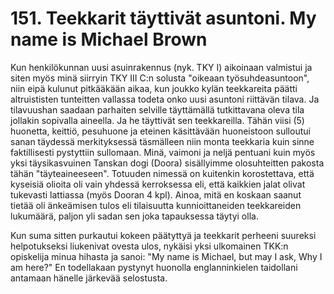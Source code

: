 


    
# 151. Teekkarit täyttivät asuntoni. My name is Michael Brown 

Kun henkilökunnan uusi asuinrakennus (nyk. TKY I) aikoinaan valmistui ja siten myös minä siirryin TKY III C:n 
solusta "oikeaan työsuhdeasuntoon", niin eipä kulunut pitkääkään aikaa, kun joukko kylän teekkareita päätti 
altruististen tunteitten vallassa todeta onko uusi asuntoni riittävän tilava. Ja tilavuushan saadaan parhaiten selville 
täyttämällä tutkittavana oleva tila jollakin sopivalla aineella. Ja he täyttivät sen teekkareilla. Tähän viisi (5) huonetta, 
keittiö, pesuhuone ja eteinen käsittävään huoneistoon sulloutui sanan täydessä merkityksessä täsmälleen niin monta 
teekkaria kuin sinne faktillisesti pystyttiin sullomaan. Minä, vaimoni ja neljä pentuani kuin myös yksi täysikasvuinen 
Tanskan dogi (Doora) sisällyimme olosuhteitten pakosta tähän "täyteaineeseen". Totuuden nimessä on kuitenkin 
korostettava, että kyseisiä olioita oli vain yhdessä kerroksessa eli, että kaikkien jalat olivat tukevasti lattiassa (myös 
Dooran 4 kpl). Ainoa, mitä en koskaan saanut tietää oli änkeämisen tulos eli tilaisuutta kunnioittaneiden teekkareiden 
lukumäärä, paljon yli sadan sen joka tapauksessa täytyi olla. 

Kun suma sitten purkautui kokeen päätyttyä ja teekkarit perheeni suureksi helpotukseksi liukenivat ovesta ulos, 
nykäisi yksi ulkomainen TKK:n opiskelija minua hihasta ja sanoi: "My name is Michael, but may I ask, Why I am 
here?" En todellakaan pystynyt huonolla englanninkielen taidollani antamaan hänelle järkevää selostusta. 




